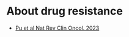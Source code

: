 # About drug resistance

 * [Pu et al Nat Rev Clin Oncol. 2023](https://pubmed.ncbi.nlm.nih.gov/37749382/)


